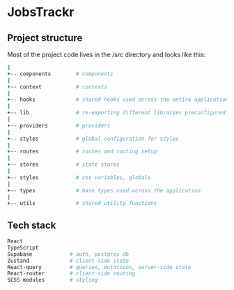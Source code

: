 # JobsTrackr

## Project structure

Most of the project code lives in the /src directory and looks like this:

```bash
|
+-- components        # components
|
+-- context           # contexts
|
+-- hooks             # shared hooks used across the entire application
|
+-- lib               # re-exporting different libraries preconfigured for the application
|
+-- providers         # providers
|
+-- styles            # global configuration for styles
|
+-- routes            # routes and routing setup
|
+-- stores            # state stores
|
+-- styles            # css variables, globals
|
+-- types             # base types used across the application
|
+-- utils             # shared utility functions
```

## Tech stack

```bash
React
TypeScript
Supabase            # auth, postgres db
Zustand             # client-side state
React-query         # queries, mutations, server-side state
React-router        # client-side routing
SCSS modules        # styling
```

